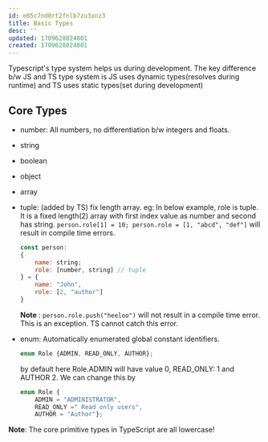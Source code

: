 ```yaml
---
id: e85c7nd0rt2fnlb7zu3xnz3
title: Basic Types
desc: ''
updated: 1709628024801
created: 1709628024801
---
```

Typescript's type system helps us during development.
The key difference b/w JS and TS type system is JS uses dynamic types(resolves during runtime) and TS uses static types(set during development)

## Core Types
- number: All numbers, no differentiation b/w integers and floats.
- string
- boolean
- object
- array
- tuple: (added by TS) fix length array.
    eg: In below example, role is tuple. It is a fixed length(2) array with first index value as number and second has string. `person.role[1] = 10; person.role = [1, "abcd", "def"]` will result in compile time errors. 
    ```js
    const person:
    {
        name: string;
        role: [number, string] // tuple
    } = {
        name: "John",
        role: [2, "author"]
    }
    ```
    **Note** : `person.role.push("heeloo")` will not result in a compile time error. This is an exception. TS cannot catch this error.

- enum: Automatically enumerated global constant identifiers. 
    ```ts
    enum Role {ADMIN, READ_ONLY, AUTHOR};
    ```
    by default here Role.ADMIN will have value 0, READ_ONLY: 1 and AUTHOR 2. We can change this by
    ```ts
    enum Role {
        ADMIN = "ADMINISTRATOR", 
        READ_ONLY =" Read only users", 
        AUTHOR = "Author"};
    ```



**Note**: The core primitive types in TypeScript are all lowercase!